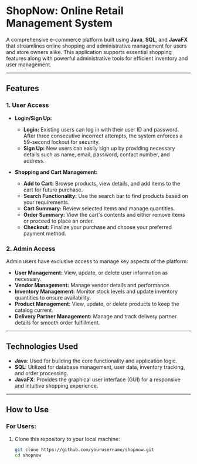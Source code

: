 # **ShopNow: Online Retail Management System**  
A comprehensive e-commerce platform built using **Java**, **SQL**, and **JavaFX** that streamlines online shopping and administrative management for users and store owners alike. This application supports essential shopping features along with powerful administrative tools for efficient inventory and user management.

---
## **Features**  

### **1. User Access**  
- **Login/Sign Up:**  
  - **Login:** Existing users can log in with their user ID and password. After three consecutive incorrect attempts, the system enforces a 59-second lockout for security.  
  - **Sign Up:** New users can easily sign up by providing necessary details such as name, email, password, contact number, and address.  

- **Shopping and Cart Management:**  
  - **Add to Cart:** Browse products, view details, and add items to the cart for future purchase.  
  - **Search Functionality:** Use the search bar to find products based on your requirements.  
  - **Cart Summary:** Review selected items and manage quantities.  
  - **Order Summary:** View the cart's contents and either remove items or proceed to place an order.  
  - **Checkout:** Finalize your purchase and choose your preferred payment method.

### **2. Admin Access**  
Admin users have exclusive access to manage key aspects of the platform:  
- **User Management:** View, update, or delete user information as necessary.  
- **Vendor Management:** Manage vendor details and performance.  
- **Inventory Management:** Monitor stock levels and update inventory quantities to ensure availability.  
- **Product Management:** View, update, or delete products to keep the catalog current.  
- **Delivery Partner Management:** Manage and track delivery partner details for smooth order fulfillment.

---

## **Technologies Used**  
- **Java**: Used for building the core functionality and application logic.  
- **SQL**: Utilized for database management, user data, inventory tracking, and order processing.  
- **JavaFX**: Provides the graphical user interface (GUI) for a responsive and intuitive shopping experience.

---

## **How to Use**  

### **For Users:**  
1. Clone this repository to your local machine:  
   ```bash
   git clone https://github.com/yourusername/shopnow.git
   cd shopnow
